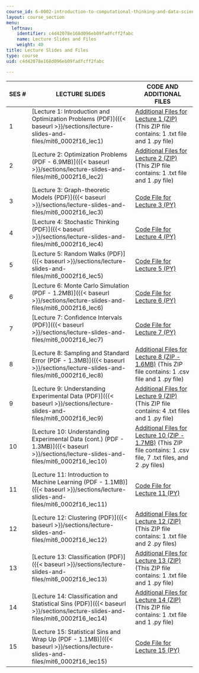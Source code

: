 ```yaml
---
course_id: 6-0002-introduction-to-computational-thinking-and-data-science-fall-2016
layout: course_section
menu:
  leftnav:
    identifier: c4d42078e168d096eb09fadfcff2fabc
    name: Lecture Slides and Files
    weight: 40
title: Lecture Slides and Files
type: course
uid: c4d42078e168d096eb09fadfcff2fabc

---
```


| SES # | LECTURE SLIDES | CODE AND ADDITIONAL FILES |
| --- | --- | --- |
| 1 | [Lecture 1: Introduction and Optimization Problems (PDF)]({{< baseurl >}}/sections/lecture-slides-and-files/mit6_0002f16_lec1) | [Additional Files for Lecture 1 (ZIP)](/coursemedia/6-0002-introduction-to-computational-thinking-and-data-science-fall-2016/c8b48d3281310e0dcebcc590e8e4f564_Lecture1.zip) (This ZIP file contains: 1 .txt file and 1 .py file) |
| 2 | [Lecture 2: Optimization Problems (PDF - 6.9MB)]({{< baseurl >}}/sections/lecture-slides-and-files/mit6_0002f16_lec2) | [Additional Files for Lecture 2 (ZIP)](/coursemedia/6-0002-introduction-to-computational-thinking-and-data-science-fall-2016/a196805cfcdbe8096141a445b17b668d_Lecture2.zip) (This ZIP file contains: 1 .txt file and 1 .py file) |
| 3 | [Lecture 3: Graph-theoretic Models (PDF)]({{< baseurl >}}/sections/lecture-slides-and-files/mit6_0002f16_lec3) | [Code File for Lecture 3 (PY)](/coursemedia/6-0002-introduction-to-computational-thinking-and-data-science-fall-2016/4ca8d422daeafd10a296c9f2b0df9189_lectureGraphs.py) |
| 4 | [Lecture 4: Stochastic Thinking (PDF)]({{< baseurl >}}/sections/lecture-slides-and-files/mit6_0002f16_lec4) | [Code File for Lecture 4 (PY)](/coursemedia/6-0002-introduction-to-computational-thinking-and-data-science-fall-2016/db2474b48192b9a6ccb78c2e5bf75ca0_lecture4.py) |
| 5 | [Lecture 5: Random Walks (PDF)]({{< baseurl >}}/sections/lecture-slides-and-files/mit6_0002f16_lec5) | [Code File for Lecture 5 (PY)](/coursemedia/6-0002-introduction-to-computational-thinking-and-data-science-fall-2016/781613585ae543f26ad6dc040be4a312_lect5.py) |
| 6 | [Lecture 6: Monte Carlo Simulation (PDF - 1.2MB)]({{< baseurl >}}/sections/lecture-slides-and-files/mit6_0002f16_lec6) | [Code File for Lecture 6 (PY)](/coursemedia/6-0002-introduction-to-computational-thinking-and-data-science-fall-2016/d257bb9444ccae314ffdd20dd0244f80_lect6.py) |
| 7 | [Lecture 7: Confidence Intervals (PDF)]({{< baseurl >}}/sections/lecture-slides-and-files/mit6_0002f16_lec7) | [Code File for Lecture 7 (PY)](/coursemedia/6-0002-introduction-to-computational-thinking-and-data-science-fall-2016/d79b4abe3e8621d90d019ac02490d5ba_lect7.py) |
| 8 | [Lecture 8: Sampling and Standard Error (PDF - 1.3MB)]({{< baseurl >}}/sections/lecture-slides-and-files/mit6_0002f16_lec8) | [Additional Files for Lecture 8 (ZIP - 1.6MB)](/coursemedia/6-0002-introduction-to-computational-thinking-and-data-science-fall-2016/dea3ddb72abd2f63a3859b92063bf0eb_Lecture8.zip) (This ZIP file contains: 1 .csv file and 1 .py file) |
| 9 | [Lecture 9: Understanding Experimental Data (PDF)]({{< baseurl >}}/sections/lecture-slides-and-files/mit6_0002f16_lec9) | [Additional Files for Lecture 9 (ZIP)](/coursemedia/6-0002-introduction-to-computational-thinking-and-data-science-fall-2016/aff537b8ab26118a87a6e22e4bd0c4c8_Lecture9.zip) (This ZIP file contains: 4 .txt files and 1 .py file) |
| 10 | [Lecture 10: Understanding Experimental Data (cont.) (PDF - 1.3MB)]({{< baseurl >}}/sections/lecture-slides-and-files/mit6_0002f16_lec10) | [Additional Files for Lecture 10 (ZIP - 1.7MB)](/coursemedia/6-0002-introduction-to-computational-thinking-and-data-science-fall-2016/fbec7c64c551758553ab3666af2c9baa_Lecture10.zip) (This ZIP file contains: 1 .csv file, 7 .txt files, and 2 .py files) |
| 11 | [Lecture 11: Introduction to Machine Learning (PDF - 1.1MB)]({{< baseurl >}}/sections/lecture-slides-and-files/mit6_0002f16_lec11) | [Code File for Lecture 11 (PY)](/coursemedia/6-0002-introduction-to-computational-thinking-and-data-science-fall-2016/cea07031a5c42a3bbb3d5f095255f380_lectureCode.py) |
| 12 | [Lecture 12: Clustering (PDF)]({{< baseurl >}}/sections/lecture-slides-and-files/mit6_0002f16_lec12) | [Additional Files for Lecture 12 (ZIP)](/coursemedia/6-0002-introduction-to-computational-thinking-and-data-science-fall-2016/02c65002d8f69f42e39b6a53ec010351_Lecture12.zip) (This ZIP file contains: 1 .txt file and 2 .py files) |
| 13 | [Lecture 13: Classification (PDF)]({{< baseurl >}}/sections/lecture-slides-and-files/mit6_0002f16_lec13) | [Additional Files for Lecture 13 (ZIP)](/coursemedia/6-0002-introduction-to-computational-thinking-and-data-science-fall-2016/f6c99adcc562fc86761fa61928ac9710_Lecture13.zip) (This ZIP file contains: 1 .txt file and 1 .py file) |
| 14 | [Lecture 14: Classification and Statistical Sins (PDF)]({{< baseurl >}}/sections/lecture-slides-and-files/mit6_0002f16_lec14) | [Additional Files for Lecture 14 (ZIP)](/coursemedia/6-0002-introduction-to-computational-thinking-and-data-science-fall-2016/dacdf4baac09f4da3f1a7c02c3b1238b_Lecture14.zip) (This ZIP file contains: 1 .txt file and 1 .py file) |
| 15 | [Lecture 15: Statistical Sins and Wrap Up (PDF - 1.1MB)]({{< baseurl >}}/sections/lecture-slides-and-files/mit6_0002f16_lec15) | [Code File for Lecture 15 (PY)](/coursemedia/6-0002-introduction-to-computational-thinking-and-data-science-fall-2016/24ac0bcbab36744830c959ee3f74d26f_lect15.py)